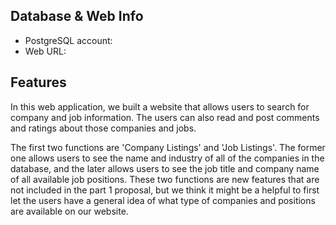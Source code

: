 ## Database & Web Info
* PostgreSQL account: 
* Web URL:

## Features
In this web application, we built a website that allows users to search for company and job information. The users can also read and post comments and ratings about those companies and jobs. 

The first two functions are 'Company Listings' and 'Job Listings'. The former one allows users to see the name and industry of all of the companies in the database, and the later allows users to see the job title and company name of all available job positions. These two functions are new features that are not included in the part 1 proposal, but we think it might be a helpful to first let the users have a general idea of what type of companies and positions are available on our website.
